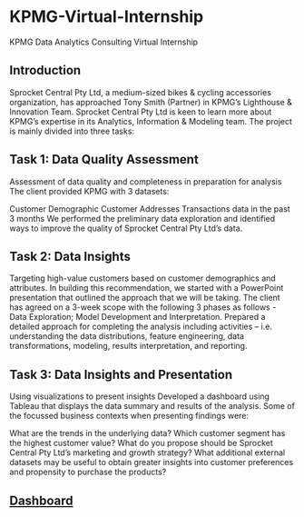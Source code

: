 # KPMG-Virtual-Internship
KPMG Data Analytics Consulting Virtual Internship

## Introduction
Sprocket Central Pty Ltd, a medium-sized bikes & cycling accessories organization, has approached Tony Smith (Partner) in KPMG’s Lighthouse & Innovation Team. Sprocket Central Pty Ltd is keen to learn more about KPMG’s expertise in its Analytics, Information & Modeling team. The project is mainly divided into three tasks:

## Task 1: Data Quality Assessment
Assessment of data quality and completeness in preparation for analysis
The client provided KPMG with 3 datasets:

Customer Demographic
Customer Addresses
Transactions data in the past 3 months
We performed the preliminary data exploration and identified ways to improve the quality of Sprocket Central Pty Ltd’s data.

## Task 2: Data Insights
Targeting high-value customers based on customer demographics and attributes.
In building this recommendation, we started with a PowerPoint presentation that outlined the approach that we will be taking.
The client has agreed on a 3-week scope with the following 3 phases as follows - Data Exploration; Model Development and Interpretation.
Prepared a detailed approach for completing the analysis including activities – i.e. understanding the data distributions, feature engineering, data transformations, modeling, results interpretation, and reporting.

## Task 3: Data Insights and Presentation
Using visualizations to present insights
Developed a dashboard using Tableau that displays the data summary and results of the analysis. Some of the focussed business contexts when presenting findings were:

What are the trends in the underlying data?
Which customer segment has the highest customer value?
What do you propose should be Sprocket Central Pty Ltd’s marketing and growth strategy?
What additional external datasets may be useful to obtain greater insights into customer preferences and propensity to purchase the products?

## [Dashboard]()
